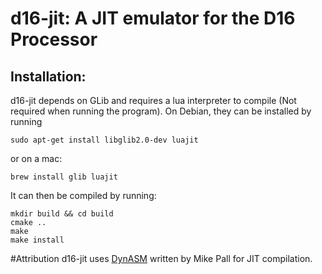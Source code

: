# d16-jit: A JIT emulator for the D16 Processor

## Installation:

d16-jit depends on GLib and requires a lua interpreter to compile (Not required when running the program). On Debian, they can be installed by running
```
sudo apt-get install libglib2.0-dev luajit
```
or on a mac:
```
brew install glib luajit
```
It can then be compiled by running:
```
mkdir build && cd build
cmake ..
make
make install
```

#Attribution
d16-jit uses [DynASM](https://luajit.org/dynasm.html) written by Mike Pall for JIT compilation.
